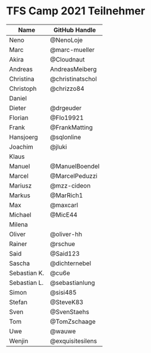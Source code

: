 # TFS Camp 2021 Teilnehmer


|     Name     |  GitHub Handle   |
| ------------ | ---------------- |
| Neno         | @NenoLoje        |
| Marc         | @marc-mueller    |
| Akira        | @Cloudnaut       |
| Andreas      | AndreasMeiberg   |
| Christina    | @christinatschol |
| Christoph    | @chrizzo84       |
| Daniel       |                  |
| Dieter       | @drgeuder        |
| Florian      | @Flo19921        |
| Frank        | @FrankMatting    |
| Hansjoerg    | @sqlonline       |
| Joachim      | @jluki           |
| Klaus        |                  |
| Manuel       | @ManuelBoendel   |
| Marcel       | @MarcelPeduzzi   |
| Mariusz      | @mzz-cideon      |
| Markus       | @MarRich1        |
| Max          | @maxcarl         |
| Michael      | @MicE44          |
| Milena       |                  |
| Oliver       | @oliver-hh       |
| Rainer       | @rschue          |
| Said         | @Said123         |
| Sascha       | @dichternebel    |
| Sebastian K. | @cu6e            |
| Sebastian L. | @sebastianlung   |
| Simon        | @sisi485         |
| Stefan       | @SteveK83        |
| Sven         | @SvenStaehs      |
| Tom          | @TomZschaage     |
| Uwe          | @wauwe           |
| Wenjin       | @exquisitesilens |

